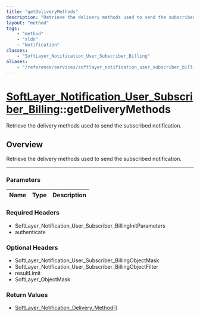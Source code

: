 ```yaml
---
title: "getDeliveryMethods"
description: "Retrieve the delivery methods used to send the subscribed notification."
layout: "method"
tags:
    - "method"
    - "sldn"
    - "Notification"
classes:
    - "SoftLayer_Notification_User_Subscriber_Billing"
aliases:
    - "/reference/services/softlayer_notification_user_subscriber_billing/getDeliveryMethods"
---
```

# [SoftLayer_Notification_User_Subscriber_Billing](/reference/services/SoftLayer_Notification_User_Subscriber_Billing)::getDeliveryMethods

Retrieve the delivery methods used to send the subscribed notification.


## Overview 
Retrieve the delivery methods used to send the subscribed notification.

-----

### Parameters 
|Name | Type | Description |
| --- | --- | --- |


### Required Headers
* SoftLayer_Notification_User_Subscriber_BillingInitParameters
* authenticate


### Optional Headers
* SoftLayer_Notification_User_Subscriber_BillingObjectMask
* SoftLayer_Notification_User_Subscriber_BillingObjectFilter
* resultLimit
* SoftLayer_ObjectMask

### Return Values
* <a href='/reference/datatypes/SoftLayer_Notification_Delivery_Method'>SoftLayer_Notification_Delivery_Method[] </a>




